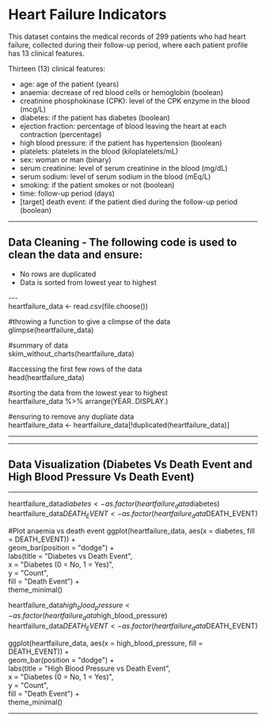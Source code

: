 # Heart Failure Indicators

This dataset contains the medical records of 299 patients who had heart failure, collected during their follow-up period, where each patient profile has 13 clinical features.

Thirteen (13) clinical features:

- age: age of the patient (years) </br>
- anaemia: decrease of red blood cells or hemoglobin (boolean) </br>
- creatinine phosphokinase  (CPK): level of the CPK enzyme in the blood (mcg/L) </br>
- diabetes: if the patient has diabetes (boolean) </br>
- ejection fraction: percentage of blood leaving the heart at each contraction  (percentage) </br>
- high blood pressure: if the patient has hypertension (boolean) </br>
- platelets: platelets in the blood (kiloplatelets/mL) </br>
- sex: woman or man (binary) </br>
- serum creatinine: level of serum creatinine in the blood (mg/dL) </br>
- serum sodium: level of serum sodium in the blood (mEq/L) </br>
- smoking: if the patient smokes or not (boolean) </br>
- time: follow-up period (days) </br>
- [target] death event: if the patient died during the follow-up period (boolean) </br>

--- 
Data Cleaning - The following code is used to clean the data and ensure:
---
<ul> 
 <li> No rows are duplicated </li>
<li> Data is sorted from lowest year to highest</li>
</ul>
---  </br>
heartfailure_data <- read.csv(file.choose())

#throwing a function to give a climpse of the data </br>
glimpse(heartfailure_data)

#summary of data </br>
skim_without_charts(heartfailure_data)

#accessing the first few rows of the data </br>
head(heartfailure_data)

#sorting the data from the lowest year to highest </br>
heartfailure_data %>% arrange(YEAR..DISPLAY.)

#ensuring to remove any dupliate data </br>
heartfailure_data <- heartfailure_data[!duplicated(heartfailure_data)] 

--- 

---
Data Visualization (Diabetes Vs Death Event and High Blood Pressure Vs Death Event)
---

---

heartfailure_data$diabetes <- as.factor(heartfailure_data$diabetes) </br>
heartfailure_data$DEATH_EVENT <- as.factor(heartfailure_data$DEATH_EVENT)

#Plot anaemia vs death event
ggplot(heartfailure_data, aes(x = diabetes, fill = DEATH_EVENT)) + </br> 
  geom_bar(position = "dodge") + </br>
  labs(title = "Diabetes vs Death Event", </br>
       x = "Diabetes (0 = No, 1 = Yes)", </br>
       y = "Count", </br>
       fill = "Death Event") + </br>
  theme_minimal() </br>

heartfailure_data$high_blood_pressure <- as.factor(heartfailure_data$high_blood_pressure) </br>
heartfailure_data$DEATH_EVENT <- as.factor(heartfailure_data$DEATH_EVENT)

ggplot(heartfailure_data, aes(x = high_blood_pressure, fill = DEATH_EVENT)) + </br>
  geom_bar(position = "dodge") + </br>
  labs(title = "High Blood Pressure vs Death Event", </br>
       x = "Diabetes (0 = No, 1 = Yes)", </br>
       y = "Count", </br>
       fill = "Death Event") + </br>
  theme_minimal()

---
